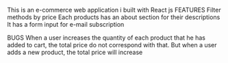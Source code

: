 
This is an e-commerce web application i built with React js 
FEATURES
Filter methods by price
Each products has an about section for their descriptions
It has a form input for e-mail subscription

BUGS
When a user increases the quantity of each product that he has added to cart, the total price do not correspond with that. But when a user adds a new product, the total price will increase


